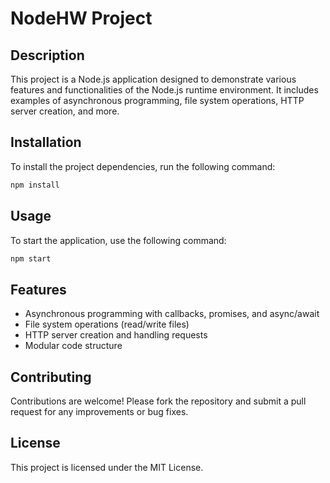 # NodeHW Project

## Description

This project is a Node.js application designed to demonstrate various features and functionalities of the Node.js runtime environment. It includes examples of asynchronous programming, file system operations, HTTP server creation, and more.

## Installation

To install the project dependencies, run the following command:

```bash
npm install
```

## Usage

To start the application, use the following command:

```bash
npm start
```

## Features

- Asynchronous programming with callbacks, promises, and async/await
- File system operations (read/write files)
- HTTP server creation and handling requests
- Modular code structure

## Contributing

Contributions are welcome! Please fork the repository and submit a pull request for any improvements or bug fixes.

## License

This project is licensed under the MIT License.
